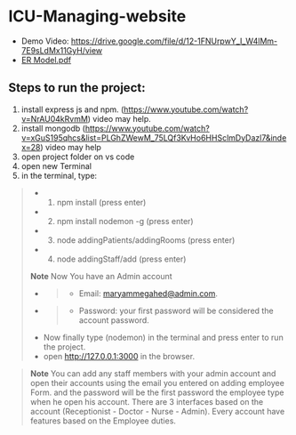 # ICU-Managing-website
- Demo Video: https://drive.google.com/file/d/12-1FNUrpwY_I_W4lMm-7E9sLdMx11GyH/view 
- [ER Model.pdf](https://github.com/diaabadr/ICU-Managing-website/files/8879585/ER.Model.pdf)

## Steps to run the project:
1. install express js and npm. (https://www.youtube.com/watch?v=NrAU04kRvmM) video may help.
2. install mongodb (https://www.youtube.com/watch?v=xGuS195qhcs&list=PLGhZWewM_75LQf3KvHo6HHSclmDyDazl7&index=28) video may help
3. open project folder on vs code
4. open new Terminal
6. in the terminal, type:
>- 1. npm install (press enter)
>- 2. npm install nodemon -g (press enter)
>- 3. node addingPatients/addingRooms (press enter)
>- 4. node addingStaff/add (press enter)
>
> **Note**
> Now You have an Admin account
>- >- Email: maryammegahed@admin.com.
>- >- Password: your first password will be considered the account password.
>- Now finally type (nodemon) in the terminal and press enter to run the project.
>- open http://127.0.0.1:3000 in the browser.

> **Note**
> You can add any staff members with your admin account and open their accounts using the email you entered on adding employee Form.
> and the password will be the first password the employee type when he open his account.
> There are 3 interfaces based on the account (Receptionist - Doctor - Nurse - Admin).
> Every account have features based on the Employee duties.

